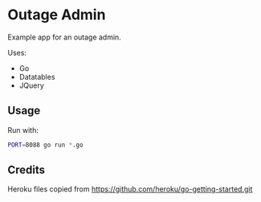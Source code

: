 
# Outage Admin

Example app for an outage admin.

Uses:

* Go
* Datatables
* JQuery

## Usage

Run with:

```sh
PORT=8088 go run *.go
```

## Credits

Heroku files copied from https://github.com/heroku/go-getting-started.git

